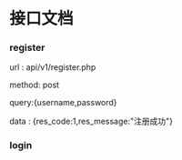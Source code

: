 # 接口文档

### register

url : api/v1/register.php

method: post

query:{username,password}

data : {res_code:1,res_message:"注册成功"}



### login

